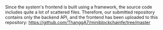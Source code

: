 Since the system's frontend is built using a framework, the source code includes quite a lot of scattered files. Therefore, our submitted repository contains only the backend API, and the frontend has been uploaded to this repository: https://github.com/ThanggA7/miniblockchainfe/tree/master

